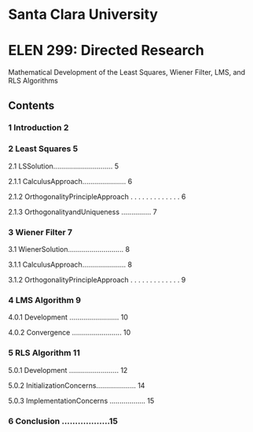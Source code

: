 
# Santa Clara University

# ELEN 299: Directed Research
Mathematical Development of the Least Squares, Wiener Filter, LMS, and RLS Algorithms

## Contents

### 1 Introduction 2

### 2 Least Squares 5

2.1 LSSolution.............................. 5 

2.1.1 CalculusApproach...................... 6 

2.1.2 OrthogonalityPrincipleApproach . . . . . . . . . . . . . 6 

2.1.3 OrthogonalityandUniqueness ............... 7

### 3 Wiener Filter 7

3.1 WienerSolution............................ 8 

3.1.1 CalculusApproach...................... 8 

3.1.2 OrthogonalityPrincipleApproach . . . . . . . . . . . . . 9

### 4 LMS Algorithm 9

4.0.1 Development ......................... 10 

4.0.2 Convergence ......................... 10

### 5 RLS Algorithm 11

5.0.1 Development ......................... 12 

5.0.2 InitializationConcerns.................... 14 

5.0.3 ImplementationConcerns .................. 15

### 6 Conclusion ..................15
